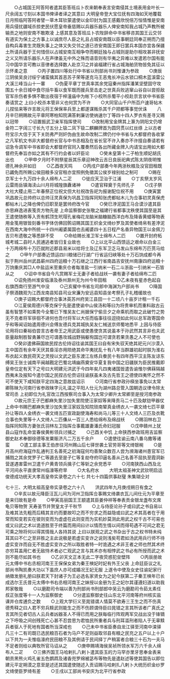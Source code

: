 <!-- { "loadSidebar": true } -->
　　○占城国王阿答阿者遣其臣答班瓜卜农来朝奉表言安南侵其土境表用金叶长一尺余阔五寸刻以本国书俾译者译之其意曰  大明皇帝登大宝位抚有四海如天地覆载日月照临阿答阿者譬一草木耳钦蒙遣使以金印封为国王感戴欣悦倍万恒情惟是安南用兵侵扰疆域杀掠吏民伏愿皇帝垂慈赐以兵器乐器乐人俾安南知我占城乃声教所被输贡之地则安南不敢欺凌  上感其意及答班瓜卜农陛辞命中书省移咨其国王云交邻有道实为保土之方事上以诚庶尽人臣之礼且占城安南既以臣事朝廷同奉正朔而乃擅自构兵毒害生灵既失事上之体又失交邻之道已咨安南国王即日罢兵本国亦宜各保疆土所请兵器于王何惜但以占城安南互相争夺而朝廷独与占城则是助尔相攻甚非抚安之义又所请乐器乐人在声律虽无中外之殊而语音则有华夷之异难以发遣若尔国有能习中国华言可教以音律者选择数人赴京习之并谕福建行省占城海舶货物皆免其征以示怀柔之意
　　○丙子置四川等处行中书省以刑部尚书刘惟谦为参政
　　○庚辰江阴侯吴良讨绥宁诸蛮擒其首恶苏子荣等遂克马王恶鬼长冲云水锁口桐木蓝溪雷公大溪三峰当山十一寨
　　○伪夏平章丁世真率其余党寇秦州指挥潘某坚壁固守攻围五十余日城中食尽括牛畜以食军既而援兵至击走之世真兵败逃窜山谷自以尝拒敌官军杀伤者多惧不敢出夜宿于梓潼庙中为帐下小校所杀蜀平小校赴京言状中书省臣奏请赏之  上曰小校杀本管非义也何赏为不许
　　○大同官山千户所百户速哥帖木儿捏怯来等诈言故元将王保保率兵至上都遂谋叛杀其千户把都等事觉伏诛
　　八月辛巳朔赐故元平章阿寒柏知院满答剌廉访使纳速尔丁等四十四人罗衣有差寻又赐以冠带
　　○诏置振武卫亲军指挥使司
　　○改制用宝金牌其上篆为阴阳文仍增金符二字阔三寸长九寸五分上钑二凤下钑二麒麟牌首为圆窍贯以红丝绦  上以古者符宝示大信于天下关防弗严则奸伪由生故命改制二牌仍付中书省与大都督府各收掌之凡军机文书非大都督府长官与中书丞相及在省长官不许入奏亦不许擅自奏请若有诏急令调军中书省即会大都督府官同入覆奏然后各出所藏金牌入内请宝出用如大都督府先奉旨亦如之其有不行约会者以奸臣论
　　○癸未皇第十二子柏生顺妃胡氏出也
　　○甲申夕月时不附祭星辰其乐章迎神改云吉日良辰祀典式陈太阴夜明惟德孔神余并如旧
　　○乙酉夜天鸣
　　○丙戌户部奏今年两浙秋粮及没官田租既已蠲免而所赐公侯田粮多没官租亦宜照例免徵其公侯岁禄别给之制可
　　○赐在京军士十九万四十余人绵布人二疋
　　○徙应天卫治于江浦
　　○丁亥祭太岁风云雷雨岳镇海渎山川月将城隍旗纛诸神
　　○遣官释奠于先师孔子
　　○戊子祭大社大稷止用二年春祭正位祝文但大社祝改告祀为报谢配位祝不用
　　○庚寅罢巩昌故元总帅府以总帅汪灵真保为巩昌卫指挥同知张虎都帖木儿为佥事初灵真保虎都帖木儿之降也俾仍旧职至是罢帅府改今官
　　○癸巳浡泥国王马合谟沙遣其臣亦思麻逸进表笺贡方物先是  上命监察御史张敬之福建行省都事沈秩使其国至是其王遣使随秩等入贡有鹤顶生玳瑁孔雀梅花龙脑米脑糠脑西洋白布及降香黄蜡等物表用金笺用银皆刻番书字体仿佛回鹘诏赐其国王织金文绮纱罗及其使者绮帛有差浡泥在西南大海中所统一十四州阇婆属国也去阇婆四十五日程产名香异物国王以金佩刀吉贝布遗敬之等悉辞不受
　　○命给赐长淮卫军士绵布人二匹
　　○置开封府柘城考城二县时人民逋逃者皆归复业故也
　　○上以北平山西馈运之艰命以白金三十万两绵布十万匹就附近郡县易米以给将士及辽东军卫乏马发山东绵布万匹贳马给之
　　○甲午户部奏近馈运四川粮储已行湖广行省运归峡等处十万石饷成都今再拟于荆州岳州武昌蕲州四府运粮十万石继之江西行省南昌吉安抚州南康四府运粮十万饷重庆其□人中盐运米至重庆仓者每淮盐一引纳米一石二斗浙盐一引纳米一石皆从之
　　○诏中书省自今凡赏赐军士无妻子者给战袄一袭有妻子者给绵布二匹
　　○诏免扬州淮安临濠及泰州滁州无为州今年田租
　　○乙未夜有星赤色起自右旗西南行至游气中没
　　○己亥擢中书省左司郎中海渊为户部尚书
　　○降国子祭酒魏观为江西龙南县知县司业宋濂为安远县知县坐考祭孔子礼稽缓故也
　　○庚子诏赐大都督府佥事沐英苏州府吴江县田一十二顷八十亩岁计租一千石
　　○江夏侯周德兴等克保宁先是遣使谕中山侯汤和等曰为将贵审机而重料敌古云虽有智慧不如乘势今全蜀已下惟吴友仁尚据保宁偷旦夕之命乘机而取之此破竹之势无不克者将军徘徊不进何也吾付将军以大任而临事往往逗挠如此何以总军政寄国命乎和等闻诏始遣周德兴会傅友德兵克其城执吴友仁械送京师蜀地悉平  上因与侍臣论用将曰秦裕伯尝言古者帝王之用武臣或使愚使贪其说虽本于孙武然其言非也夫武臣量敌制胜智勇兼尽岂可谓愚攻城战野捐躯徇国岂可谓贪若果贪愚之人不可使也
　　○癸卯遣佛菻国故民捏古伦持诏往谕其国王曰自有宋失驭天绝其祀元兴沙漠入主中国百有余年天厌其昏淫亦用陨绝其命华夷扰乱十有八年当群雄初起时朕为淮右布衣起义救民荷天之灵授以文武之臣东渡江左练兵餋民十有四年西平汉主陈友谅东缚吴王张士诚南平闽越戡定巴蜀北靖幽燕奠安华夏复我中国之旧疆朕为臣民推戴即皇帝位定有天下之号曰大明建元洪武于今四年矣凡四夷诸国皆遣告谕惟尔佛菻隔越西夷未及报知今遣尔国之民捏古伦赍诏往谕朕虽未及古先哲王之德使四夷怀之然不可不使天下咸知朕平定四海之意故兹诏示
　　○河南行省参政孙楧坐事免以太常卿陈昧为河南行省参政昧字元礼温之平阳人仕元为湖州路总管入国朝选议律令除太常司丞  上初即位为礼官改江西按察司佥事入为太常少卿升太常卿至是授河南参政
　　○故元宗王子巴都麻失里沙加失里院使汪家奴等来降贡马二十匹及献铠甲器仗  上命中书赐巴都麻失里沙加失里汪家奴及知院琐南辇真金绣衣人一袭文绮七匹平章孙让等四人金绣衣一袭文绮五匹宣政副使海寿和尚马儿等三十人文绮人三匹及衣靴佥事也失里等十人文绮人二匹傔从一百三人悉给绵布及绵战袄
　　○赐羽林右卫指挥同知陈方妻张氏羽林左卫指挥佥事戴雄妻潘氏命妇冠服
　　○戊申赣州上犹县山寇作乱命宜春侯黄彬领兵讨捕之
　　○己酉关中饥  上命狭西参政班用吉监察御史赵术奉御徐德等发粟赈济凡二万五千余户
　　○遣使往谕云南八番乌撒等诸蛮
　　○遣工部主事王伯彦往河州赐山后七驿世袭土官劳哥等文绮银椀
　　○是月高州府海寇作乱通判王名善死之初海寇何均善聚众数百人尝为濒海诸州患官军已捕戮之其余党罗子仁等遁去至是子仁等复劫夺府印逼名善从己名善不屈执至霞洞新营遂遇害雷州卫遣千户黄青领兵擒子仁等斩之余党悉平
　　○河南狭西山西及北平河间永平直隶常州临濠等府旱
　　○大名府水
　　大明太祖圣神文武钦明启运俊德成功统天大孝高皇帝实录卷之六十七
共七十四篇供事赵璧  朱集瑚仝对


七十三、大明太祖高皇帝实录卷之六十八
　　洪武四年九月庚戌朔日有食之
　　○辛亥以故元降臣汪瓦儿间为河州卫指挥佥事赐文绮袭衣瓦儿间仕元为平章至是来归故有是命
　　○甲寅高丽国王王颛遣其臣姜仲祥等奉表贡金银龙盏布文席龟贝等物贺  天寿圣节并贺皇太子千秋节
　　○上与侍臣论孙子或曰武之书自易以及难其法先粗而后精其言约而要故叩之而不穷求之而益隐或曰武之术其高者在于用常而知变若实在彼则变而为虚虚在此则变而为实机妙莫测此用武之权千古不可易也或又曰武之术以诡道胜至于终篇而用间曰计以情而生情以间而得苟遇不可间之君无可乘之隙将何以得其情哉人各持其说  上曰以朕观之武之书杂出于古之权书特未纯耳其曰不仁之至非胜之主此说极是若虚实变诈之说则浅矣苟君如汤武用兵行师不待虚实变诈而自无不胜虚实变诈之所以取胜者特一时诡遇之术非王者之师也然其术终亦穷耳盖用仁者无敌恃术者必亡观武之言与其术亦有相悖武之书必有所授而武之术则不能尽如其书也
　　○乙卯天文正本无此二字夜荧惑犯垒壁阵
　　○丙辰册故元太傅中书右丞相河南王王保保女弟为秦王樉妃时妃有外王父丧  上命廷臣议之礼部尚书陶凯奏大功以下虽庶人亦可成婚况王妃无服  上遂令中使及女史往谕妃家行纳徵发册礼册曰朕君天下封诸子为王必选名家贤女为之妃今朕第二子秦王樉年已长成选尔王氏昔元太傅中书右丞相河南王之妹授以金册为王之妃尔其谨遵妇道以助我邦家敬哉
　　○以磨勘司令端以善为刑部尚书刑部郎中吴云为磨勘司令茹太素任叔正张度等十一人为监察御史
　　○分遣监察御史往山东北平河南等府州核实盐课并仓库逋负之数
　　○上观大学衍义至晁错谓人情莫不欲寿三王生之而不伤真德秀释之曰人君不穷兵黩武则能生之而不伤顾谓侍臣曰晁错之言其所该者广真氏之言其所见者切古人云兵者凶器圣人不得已而用之朕每临行阵观两军交战出没于锋镝之下呼吸之间创残死亡心甚不忍尝思为君恤民所重者兵与刑耳滥刑者陷人于无辜黩兵者驱人于死地有国者所当深戒也
　　○己未中书省臣奏自龙江驿至河南中滦驿凡三十二有司既已选民粮百石者为马户不足则益取邻县有粮之民充之五户以上十户以下共为一夫惟临濠府民田粮不及其例请于民间择丁产稍富者合粮三十石为一夫马不足者则给以典牧所官马诏从之
　　○庚申赐靖海侯吴祯所领水军万六千余人绵布人二疋
　　○三佛齐国王马哈剌扎八剌卜遣其臣玉的力马罕亦里牙思奉金表来朝贡黑熊火鸡孔雀五色鹦鹉及诸香兜罗绵被苾布等物先是遣赵述等使其国告以即位建元平定朔漠之意至是述还其国遣使随述入贡诏赐马哈剌扎八剌卜大统历织金纱罗文绮使臣罗绮有差
　　○壬戌以工部尚书安庆为北平行省参政
